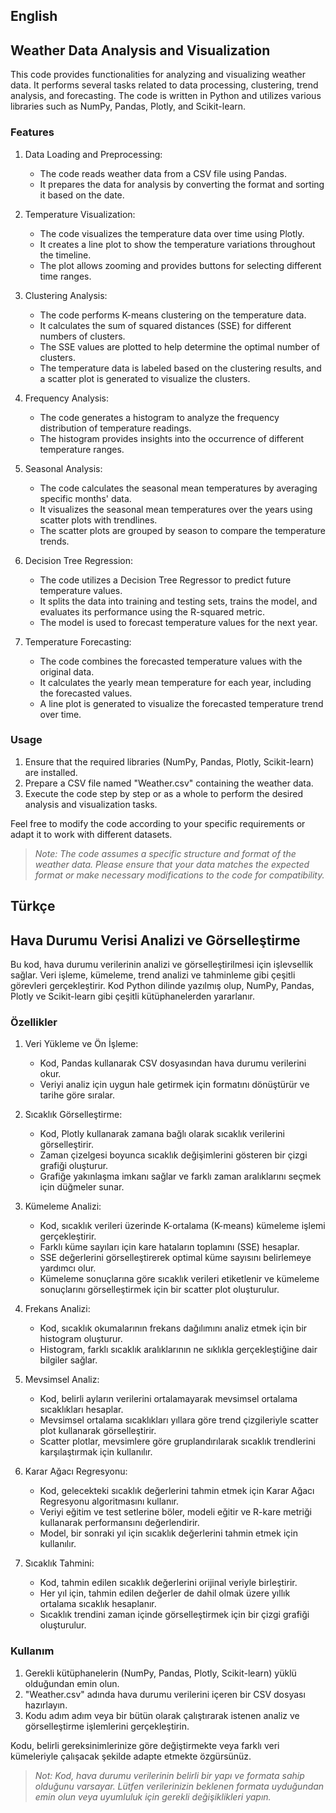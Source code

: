## English
## Weather Data Analysis and Visualization
This code provides functionalities for analyzing and visualizing weather data. It performs several tasks related to data processing, clustering, trend analysis, and forecasting. The code is written in Python and utilizes various libraries such as NumPy, Pandas, Plotly, and Scikit-learn.

### Features
1. Data Loading and Preprocessing:

	- The code reads weather data from a CSV file using Pandas.
	- It prepares the data for analysis by converting the format and sorting it based on the date.

2. Temperature Visualization:

	- The code visualizes the temperature data over time using Plotly.
	- It creates a line plot to show the temperature variations throughout the timeline.
	- The plot allows zooming and provides buttons for selecting different time ranges.

3. Clustering Analysis:

	- The code performs K-means clustering on the temperature data.
	- It calculates the sum of squared distances (SSE) for different numbers of clusters.
	- The SSE values are plotted to help determine the optimal number of clusters.
	- The temperature data is labeled based on the clustering results, and a scatter plot is generated to visualize the clusters.

4. Frequency Analysis:

	- The code generates a histogram to analyze the frequency distribution of temperature readings.
	- The histogram provides insights into the occurrence of different temperature ranges.

5. Seasonal Analysis:

	- The code calculates the seasonal mean temperatures by averaging specific months' data.
	- It visualizes the seasonal mean temperatures over the years using scatter plots with trendlines.
	- The scatter plots are grouped by season to compare the temperature trends.

6. Decision Tree Regression:

	- The code utilizes a Decision Tree Regressor to predict future temperature values.
	- It splits the data into training and testing sets, trains the model, and evaluates its performance using the R-squared metric.
	- The model is used to forecast temperature values for the next year.

7. Temperature Forecasting:

	- The code combines the forecasted temperature values with the original data.
	- It calculates the yearly mean temperature for each year, including the forecasted values.
	- A line plot is generated to visualize the forecasted temperature trend over time.

### Usage
1. Ensure that the required libraries (NumPy, Pandas, Plotly, Scikit-learn) are installed.
2. Prepare a CSV file named "Weather.csv" containing the weather data.
3. Execute the code step by step or as a whole to perform the desired analysis and visualization tasks.

Feel free to modify the code according to your specific requirements or adapt it to work with different datasets.

> *Note: The code assumes a specific structure and format of the weather data. Please ensure that your data matches the expected format or make necessary modifications to the code for compatibility.*

## Türkçe
## Hava Durumu Verisi Analizi ve Görselleştirme
Bu kod, hava durumu verilerinin analizi ve görselleştirilmesi için işlevsellik sağlar. Veri işleme, kümeleme, trend analizi ve tahminleme gibi çeşitli görevleri gerçekleştirir. Kod Python dilinde yazılmış olup, NumPy, Pandas, Plotly ve Scikit-learn gibi çeşitli kütüphanelerden yararlanır.

### Özellikler
1. Veri Yükleme ve Ön İşleme:

	- Kod, Pandas kullanarak CSV dosyasından hava durumu verilerini okur.
	- Veriyi analiz için uygun hale getirmek için formatını dönüştürür ve tarihe göre sıralar.

2. Sıcaklık Görselleştirme:

	- Kod, Plotly kullanarak zamana bağlı olarak sıcaklık verilerini görselleştirir.
	- Zaman çizelgesi boyunca sıcaklık değişimlerini gösteren bir çizgi grafiği oluşturur.
	- Grafiğe yakınlaşma imkanı sağlar ve farklı zaman aralıklarını seçmek için düğmeler sunar.

3. Kümeleme Analizi:

	- Kod, sıcaklık verileri üzerinde K-ortalama (K-means) kümeleme işlemi gerçekleştirir.
	- Farklı küme sayıları için kare hataların toplamını (SSE) hesaplar.
	- SSE değerlerini görselleştirerek optimal küme sayısını belirlemeye yardımcı olur.
	- Kümeleme sonuçlarına göre sıcaklık verileri etiketlenir ve kümeleme sonuçlarını görselleştirmek için bir scatter plot oluşturulur.

4. Frekans Analizi:

	- Kod, sıcaklık okumalarının frekans dağılımını analiz etmek için bir histogram oluşturur.
	- Histogram, farklı sıcaklık aralıklarının ne sıklıkla gerçekleştiğine dair bilgiler sağlar.

5. Mevsimsel Analiz:

	- Kod, belirli ayların verilerini ortalamayarak mevsimsel ortalama sıcaklıkları hesaplar.
	- Mevsimsel ortalama sıcaklıkları yıllara göre trend çizgileriyle scatter plot kullanarak görselleştirir.
	- Scatter plotlar, mevsimlere göre gruplandırılarak sıcaklık trendlerini karşılaştırmak için kullanılır.

6. Karar Ağacı Regresyonu:

	- Kod, gelecekteki sıcaklık değerlerini tahmin etmek için Karar Ağacı Regresyonu algoritmasını kullanır.
	- Veriyi eğitim ve test setlerine böler, modeli eğitir ve R-kare metriği kullanarak performansını değerlendirir.
	- Model, bir sonraki yıl için sıcaklık değerlerini tahmin etmek için kullanılır.

7. Sıcaklık Tahmini:

	- Kod, tahmin edilen sıcaklık değerlerini orijinal veriyle birleştirir.
	- Her yıl için, tahmin edilen değerler de dahil olmak üzere yıllık ortalama sıcaklık hesaplanır.
	- Sıcaklık trendini zaman içinde görselleştirmek için bir çizgi grafiği oluşturulur.
	
### Kullanım

1. Gerekli kütüphanelerin (NumPy, Pandas, Plotly, Scikit-learn) yüklü olduğundan emin olun.
2. "Weather.csv" adında hava durumu verilerini içeren bir CSV dosyası hazırlayın.
3. Kodu adım adım veya bir bütün olarak çalıştırarak istenen analiz ve görselleştirme işlemlerini gerçekleştirin.

Kodu, belirli gereksinimlerinize göre değiştirmekte veya farklı veri kümeleriyle çalışacak şekilde adapte etmekte özgürsünüz.

> *Not: Kod, hava durumu verilerinin belirli bir yapı ve formata sahip olduğunu varsayar. Lütfen verilerinizin beklenen formata uyduğundan emin olun veya uyumluluk için gerekli değişiklikleri yapın.*
